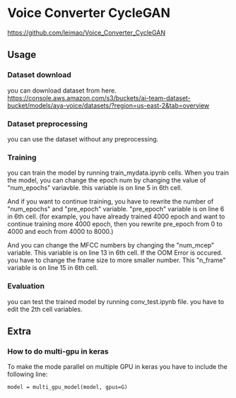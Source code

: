 # Voice Converter CycleGAN

https://github.com/leimao/Voice_Converter_CycleGAN



## Usage


### Dataset download
you can download dataset from here.
https://console.aws.amazon.com/s3/buckets/ai-team-dataset-bucket/models/aya-voice/datasets/?region=us-east-2&tab=overview

### Dataset preprocessing
you can use the dataset without any preprocessing.

### Training
you can train the model by running train_mydata.ipynb cells.
When you train the model, you can change the epoch num by changing the value of "num_epochs" variavble. this variable is on line 5 in 6th cell.

And if you want to continue training, you have to rewrite the number of "num_epochs" and "pre_epoch" variable. "pre_epoch" variable is on line 6 in 6th cell.
(for example, you have already trained 4000 epoch and want to continue training more 4000 epoch, then you rewrite pre_epoch from 0 to 4000 and eoch from 4000 to 8000.)

And you can change the MFCC numbers by changing the "num_mcep" variable. This variable is on line 13 in 6th cell.
If the OOM Error is occured. you have to change the frame size to more smaller number. This "n_frame" variable is on line 15 in 6th cell.

### Evaluation
you can test the trained model by running conv_test.ipynb file.
you have to edit the 2th cell variables.


## Extra

### How to do multi-gpu in keras

To make the mode parallel on multiple GPU in keras you have to include the following line: 

```
model = multi_gpu_model(model, gpus=G)
```
